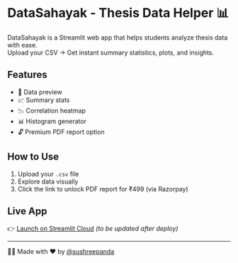 # DataSahayak - Thesis Data Helper 📊

DataSahayak is a Streamlit web app that helps students analyze thesis data with ease.  
Upload your CSV → Get instant summary statistics, plots, and insights.

## Features
- 📄 Data preview
- 📈 Summary stats
- 📉 Correlation heatmap
- 📊 Histogram generator
- 🔓 Premium PDF report option

## How to Use
1. Upload your `.csv` file
2. Explore data visually
3. Click the link to unlock PDF report for ₹499 (via Razorpay)

## Live App
👉 [Launch on Streamlit Cloud](https://datasahayak.streamlit.app/) *(to be updated after deploy)*

---

👩‍🔬 Made with ❤️ by [@sushreepanda](https://github.com/Sushree27-collab)

